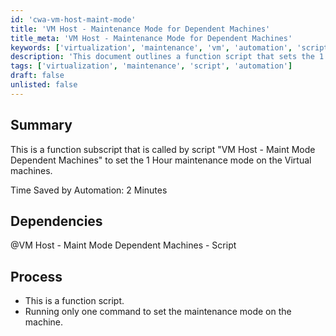 ```yaml
---
id: 'cwa-vm-host-maint-mode'
title: 'VM Host - Maintenance Mode for Dependent Machines'
title_meta: 'VM Host - Maintenance Mode for Dependent Machines'
keywords: ['virtualization', 'maintenance', 'vm', 'automation', 'script']
description: 'This document outlines a function script that sets the 1 Hour maintenance mode on virtual machines, called by the script "VM Host - Maint Mode Dependent Machines". It details the time saved by automation and the script dependencies involved in the process.'
tags: ['virtualization', 'maintenance', 'script', 'automation']
draft: false
unlisted: false
---
```

## Summary

This is a function subscript that is called by script "VM Host - Maint Mode Dependent Machines" to set the 1 Hour maintenance mode on the Virtual machines.

Time Saved by Automation: 2 Minutes

## Dependencies

@VM Host - Maint Mode Dependent Machines - Script

## Process

- This is a function script.
- Running only one command to set the maintenance mode on the machine.



